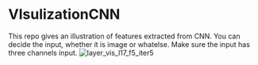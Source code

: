 # VIsulizationCNN
This repo gives an illustration of features extracted from CNN. You can decide the input, whether it is image or whatelse. Make sure the input has three channels input.
![layer_vis_l17_f5_iter5](https://user-images.githubusercontent.com/31612357/118420284-132caa80-b6f1-11eb-88cc-d91e8155f35a.jpg)

